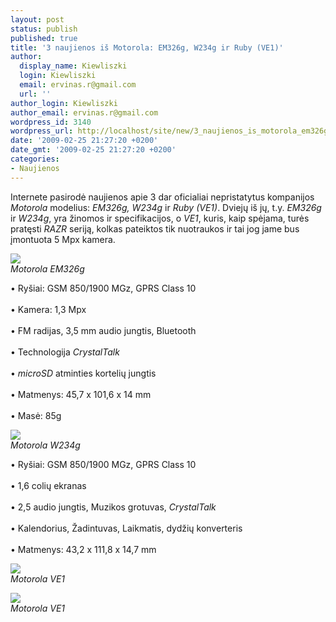 ```yaml
---
layout: post
status: publish
published: true
title: '3 naujienos iš Motorola: EM326g, W234g ir Ruby (VE1)'
author:
  display_name: Kiewliszki
  login: Kiewliszki
  email: ervinas.r@gmail.com
  url: ''
author_login: Kiewliszki
author_email: ervinas.r@gmail.com
wordpress_id: 3140
wordpress_url: http://localhost/site/new/3_naujienos_is_motorola_em326g__w234g_ir_ruby_ve1/
date: '2009-02-25 21:27:20 +0200'
date_gmt: '2009-02-25 21:27:20 +0200'
categories:
- Naujienos
---
```

<p>Internete pasirodė naujienos apie 3 dar oficialiai nepristatytus kompanijos <i>Motorola</i> modelius:  <i>EM326g, W234g</i> ir <i>Ruby (VE1)</i>. Dviejų iš jų, t.y. <i>EM326g</i> ir <i>W234g</i>, yra žinomos ir specifikacijos, o <i>VE1</i>, kuris, kaip spėjama, turės pratęsti <i>RAZR</i> seriją, kolkas pateiktos tik nuotraukos ir tai jog jame bus įmontuota 5 Mpx kamera.</p>
<p><img src="http://svarke.technews.lt/slaider" /><br /> <i>Motorola EM326g</i></p>
<p>•	Ryšiai: GSM 850/1900 MGz, GPRS Class 10<br />
<br />•	Kamera: 1,3 Mpx<br />
<br />•	FM radijas, 3,5 mm audio jungtis, Bluetooth<br />
<br />•	Technologija <i>CrystalTalk</i><br />
<br />•	<i>microSD</i> atminties kortelių jungtis<br />
<br />•	Matmenys: 45,7 x 101,6 x 14 mm<br />
<br />•	Masė: 85g</p>
<p><img src="http://svarke.technews.lt/mono" /><br /> <i>Motorola W234g</i></p>
<p>•	Ryšiai: GSM 850/1900 MGz, GPRS Class 10<br />
<br />•	1,6 colių ekranas<br />
<br />•	2,5 audio jungtis, Muzikos grotuvas, <i>CrystalTalk</i><br />
<br />•	Kalendorius, Žadintuvas, Laikmatis, dydžių konverteris<br />
<br />•	Matmenys: 43,2 x 111,8 x 14,7 mm</p>
<p><img src="http://svarke.technews.lt/VE1" /><br /> <i>Motorola VE1</i></p>
<p><img src="http://svarke.technews.lt/VE2" /><br /> <i>Motorola VE1</i><br /></p>
